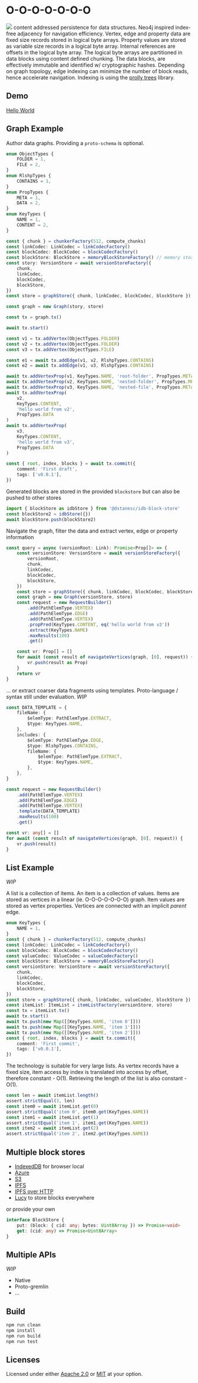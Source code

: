 # O-O-O-O-O-O-O

![](./img/OOOOOOO-W100.png) content addressed persistence for data structures. Neo4j inspired index-free adjacency for navigation efficiency. Vertex, edge and property data are fixed size records stored in logical byte arrays. Property values are stored as variable size records in a logical byte array. Internal references are offsets in the logical byte array. The logical byte arrays are partitioned in data blocks using content defined chunking. The data blocks, are effectively immutable and identified w/ cryptographic hashes. Depending on graph topology, edge indexing can minimize the number of block reads, hence accelerate navigation. Indexing is using the [prolly trees](https://www.npmjs.com/package/prolly-trees) library.

## Demo

[Hello World](https://github.com/dstanesc/O-O-O-O-O-O-O-H)

## Graph Example

Author data graphs. Providing a `proto-schema` is optional.

```ts
enum ObjectTypes {
    FOLDER = 1,
    FILE = 2,
}
enum RlshpTypes {
    CONTAINS = 1,
}
enum PropTypes {
    META = 1,
    DATA = 2,
}
enum KeyTypes {
    NAME = 1,
    CONTENT = 2,
}

const { chunk } = chunkerFactory(512, compute_chunks)
const linkCodec: LinkCodec = linkCodecFactory()
const blockCodec: BlockCodec = blockCodecFactory()
const blockStore: BlockStore = memoryBlockStoreFactory() // memory store
const story: VersionStore = await versionStoreFactory({
    chunk,
    linkCodec,
    blockCodec,
    blockStore,
})
const store = graphStore({ chunk, linkCodec, blockCodec, blockStore })

const graph = new Graph(story, store)

const tx = graph.tx()

await tx.start()

const v1 = tx.addVertex(ObjectTypes.FOLDER)
const v2 = tx.addVertex(ObjectTypes.FOLDER)
const v3 = tx.addVertex(ObjectTypes.FILE)

const e1 = await tx.addEdge(v1, v2, RlshpTypes.CONTAINS)
const e2 = await tx.addEdge(v1, v3, RlshpTypes.CONTAINS)

await tx.addVertexProp(v1, KeyTypes.NAME, 'root-folder', PropTypes.META)
await tx.addVertexProp(v2, KeyTypes.NAME, 'nested-folder', PropTypes.META)
await tx.addVertexProp(v3, KeyTypes.NAME, 'nested-file', PropTypes.META)
await tx.addVertexProp(
    v2,
    KeyTypes.CONTENT,
    'hello world from v2',
    PropTypes.DATA
)
await tx.addVertexProp(
    v3,
    KeyTypes.CONTENT,
    'hello world from v3',
    PropTypes.DATA
)

const { root, index, blocks } = await tx.commit({
    comment: 'First draft',
    tags: ['v0.0.1'],
})
```

Generated blocks are stored in the provided `blockstore` but can also be pushed to other stores

```ts
import { blockStore as idbStore } from '@dstanesc/idb-block-store'
const blockStore2 = idbStore({})
await blockStore.push(blockStore2)
```

Navigate the graph, filter the data and extract vertex, edge or property information

```ts
const query = async (versionRoot: Link): Promise<Prop[]> => {
    const versionStore: VersionStore = await versionStoreFactory({
        versionRoot,
        chunk,
        linkCodec,
        blockCodec,
        blockStore,
    })
    const store = graphStore({ chunk, linkCodec, blockCodec, blockStore })
    const graph = new Graph(versionStore, store)
    const request = new RequestBuilder()
        .add(PathElemType.VERTEX)
        .add(PathElemType.EDGE)
        .add(PathElemType.VERTEX)
        .propPred(KeyTypes.CONTENT, eq('hello world from v3'))
        .extract(KeyTypes.NAME)
        .maxResults(100)
        .get()

    const vr: Prop[] = []
    for await (const result of navigateVertices(graph, [0], request)) {
        vr.push(result as Prop)
    }
    return vr
}
```

... or extract coarser data fragments using templates. Proto-language / syntax still under evaluation. _WIP_

```ts
const DATA_TEMPLATE = {
    fileName: {
        $elemType: PathElemType.EXTRACT,
        $type: KeyTypes.NAME,
    },
    includes: {
        $elemType: PathElemType.EDGE,
        $type: RlshpTypes.CONTAINS,
        fileName: {
            $elemType: PathElemType.EXTRACT,
            $type: KeyTypes.NAME,
        },
    },
}

const request = new RequestBuilder()
    .add(PathElemType.VERTEX)
    .add(PathElemType.EDGE)
    .add(PathElemType.VERTEX)
    .template(DATA_TEMPLATE)
    .maxResults(100)
    .get()

const vr: any[] = []
for await (const result of navigateVertices(graph, [0], request)) {
    vr.push(result)
}
```

## List Example

_WIP_

A list is a collection of items. An item is a collection of values. Items are stored as vertices in a linear (ie. O-O-O-O-O-O-O) graph. Item values are stored as vertex properties. Vertices are connected with an implicit _parent_ edge.

```ts
enum KeyTypes {
    NAME = 1,
}
const { chunk } = chunkerFactory(512, compute_chunks)
const linkCodec: LinkCodec = linkCodecFactory()
const blockCodec: BlockCodec = blockCodecFactory()
const valueCodec: ValueCodec = valueCodecFactory()
const blockStore: BlockStore = memoryBlockStoreFactory()
const versionStore: VersionStore = await versionStoreFactory({
    chunk,
    linkCodec,
    blockCodec,
    blockStore,
})
const store = graphStore({ chunk, linkCodec, valueCodec, blockStore })
const itemList: ItemList = itemListFactory(versionStore, store)
const tx = itemList.tx()
await tx.start()
await tx.push(new Map([[KeyTypes.NAME, 'item 0']]))
await tx.push(new Map([[KeyTypes.NAME, 'item 1']]))
await tx.push(new Map([[KeyTypes.NAME, 'item 2']]))
const { root, index, blocks } = await tx.commit({
    comment: 'First commit',
    tags: ['v0.0.1'],
})
```

The technology is suitable for very large lists. As vertex records have a fixed size, item access by index is translated into access by offset, therefore constant - O(1). Retrieving the length of the list is also constant - O(1).

```ts
const len = await itemList.length()
assert.strictEqual(3, len)
const item0 = await itemList.get(0)
assert.strictEqual('item 0', item0.get(KeyTypes.NAME))
const item1 = await itemList.get(1)
assert.strictEqual('item 1', item1.get(KeyTypes.NAME))
const item2 = await itemList.get(2)
assert.strictEqual('item 2', item2.get(KeyTypes.NAME))
```

## Multiple block stores

-   [IndexedDB](https://www.npmjs.com/package/@dstanesc/idb-block-store) for browser local
-   [Azure](https://www.npmjs.com/package/@dstanesc/az-block-store)
-   [S3](https://www.npmjs.com/package/@dstanesc/s3-block-store)
-   [IPFS](https://www.npmjs.com/package/@dstanesc/ipfs-block-store)
-   [IPFS over HTTP](https://www.npmjs.com/package/@dstanesc/http-block-store)
-   [Lucy](https://www.npmjs.com/package/@dstanesc/lucy-block-store) to store blocks everywhere

or provide your own

```ts
interface BlockStore {
    put: (block: { cid: any; bytes: Uint8Array }) => Promise<void>
    get: (cid: any) => Promise<Uint8Array>
}
```

## Multiple APIs

_WIP_

-   Native
-   Proto-gremlin
-   ...

## Build

```sh
npm run clean
npm install
npm run build
npm run test
```

## Licenses

Licensed under either [Apache 2.0](http://opensource.org/licenses/MIT) or [MIT](http://opensource.org/licenses/MIT) at your option.
